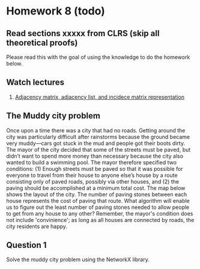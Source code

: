 # Homework 8 (todo)

## Read sections xxxxx from CLRS (skip all theoretical proofs)
Please read this with the goal of using the knowledge to do the homework below.

## Watch lectures
1. [Adjacency matrix, adjacency list, and incidece matrix representation](https://youtu.be/WQ2Tzlxl_Xo)

## The Muddy city problem
Once upon a time there was a city that had no roads. Getting around the city was particularly difficult after rainstorms because the ground became very muddy—cars got stuck in the mud and people got their boots dirty. The mayor of the city decided that some of the streets must be paved, but didn’t want to spend more money than necessary because the city also wanted to build a swimming pool. The mayor therefore specified two conditions: (1) Enough streets must be paved so that it was possible for everyone to travel from their house to anyone else’s house by a route consisting only of paved roads, possibly via other houses, and (2) the paving should be accomplished at a minimum total cost. The map below shows the layout of the city. The number of paving stones between each house represents the cost of paving that route. What algorithm will enable us to figure out the least number of paving stones needed to allow people to get from any house to any other? Remember, the mayor's condition does not include 'convinience'; as long as all houses are connected by roads, the city residents are happy.

## Question 1
Solve the muddy city problem using the NetworkX library.
